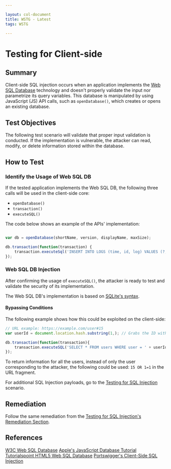 ```yaml
---

layout: col-document
title: WSTG - Latest
tags: WSTG

---
```

# Testing for Client-side

## Summary

Client-side SQL injection occurs when an application implements the [Web SQL Database](https://www.w3.org/TR/webdatabase/) technology and doesn't properly validate the input nor parametrize its query variables. This database is manipulated by using JavaScript (JS) API calls, such as `openDatabase()`, which creates or opens an existing database.

## Test Objectives

The following test scenario will validate that proper input validation is conducted. If the implementation is vulnerable, the attacker can read, modify, or delete information stored within the database.

## How to Test

### Identify the Usage of Web SQL DB

If the tested application implements the Web SQL DB, the following three calls will be used in the client-side core:

- `openDatabase()`
- `transaction()`
- `executeSQL()`

The code below shows an example of the APIs' implementation:

```javascript

var db = openDatabase(shortName, version, displayName, maxSize);

db.transaction(function(transaction) {
    transaction.executeSql('INSERT INTO LOGS (time, id, log) VALUES (?, ?, ?)', [dateTime, id, log]);
});
```

### Web SQL DB Injection

After confirming the usage of `executeSQL()`, the attacker is ready to test and validate the security of its implementation.

The Web SQL DB's implementation is based on [SQLite's syntax](https://www.sqlite.org/lang.html).

#### Bypassing Conditions

The following example shows how this could be exploited on the client-side:

```javascript
// URL example: https://example.com/user#15
var userId = document.location.hash.substring(1,); // Grabs the ID without the hash -> 15

db.transaction(function(transaction){
    transaction.executeSQL('SELECT * FROM users WHERE user = ' + userId);
});
```

To return information for all the users, instead of only the user corresponding to the attacker, the following could be used: `15 OR 1=1` in the URL fragment.

For additional SQL Injection payloads, go to the [Testing for SQL Injection](05-Testing_for_SQL_Injection.md) scenario.

## Remediation

Follow the same remediation from the [Testing for SQL Injection's Remediation Section](05-Testing_for_SQL_Injection.md#remediation).

## References

[W3C Web SQL Database](https://www.w3.org/TR/webdatabase/)
[Apple's JavaScript Database Tutorial](https://developer.apple.com/library/archive/documentation/iPhone/Conceptual/SafariJSDatabaseGuide/UsingtheJavascriptDatabase/UsingtheJavascriptDatabase.html)
[Tutorialspoint HTML5 Web SQL Database](https://www.tutorialspoint.com/html5/html5_web_sql.htm)
[Portswigger's Client-Side SQL Injection](https://portswigger.net/web-security/dom-based/client-side-sql-injection)
